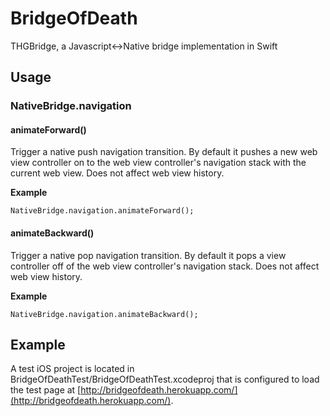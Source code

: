 # BridgeOfDeath

THGBridge, a Javascript&lt;->Native bridge implementation in Swift

## Usage

### NativeBridge.navigation

#### animateForward()

Trigger a native push navigation transition. By default it pushes a new web view controller on to the web view controller's navigation stack with the current web view. Does not affect web view history.

**Example**

```
NativeBridge.navigation.animateForward();

```

#### animateBackward()

Trigger a native pop navigation transition. By default it pops a view controller off of the web view controller's navigation stack. Does not affect web view history.

**Example**

```
NativeBridge.navigation.animateBackward();

```

## Example

A test iOS project is located in BridgeOfDeathTest/BridgeOfDeathTest.xcodeproj that is configured to load the test page at [http://bridgeofdeath.herokuapp.com/](http://bridgeofdeath.herokuapp.com/).